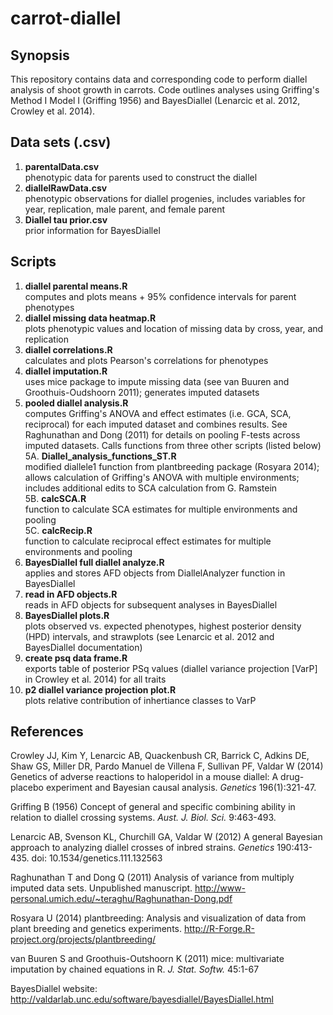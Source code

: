 # carrot-diallel

## Synopsis

This repository contains data and corresponding code to perform diallel analysis of shoot growth in carrots. Code outlines analyses using
Griffing's Method I Model I (Griffing 1956) and BayesDiallel (Lenarcic et al. 2012, Crowley et al. 2014). 

## Data sets (.csv)
1. **parentalData.csv**  
phenotypic data for parents used to construct the diallel  
2. **diallelRawData.csv**  
phenotypic observations for diallel progenies, includes variables for year, replication, male parent, and female parent  
3. **Diallel tau prior.csv**  
prior information for BayesDiallel

## Scripts

1. **diallel parental means.R**  
computes and plots means + 95% confidence intervals for parent phenotypes  
2. **diallel missing data heatmap.R**  
plots phenotypic values and location of missing data by cross, year, and replication
3. **diallel correlations.R**  
calculates and plots Pearson's correlations for phenotypes
4. **diallel imputation.R**  
uses mice package to impute missing data (see van Buuren and Groothuis-Oudshoorn 2011); generates imputed datasets
5. **pooled diallel analysis.R**  
computes Griffing's ANOVA and effect estimates (i.e. GCA, SCA, reciprocal) for each imputed dataset and combines results. See Raghunathan and Dong (2011) for details on pooling F-tests across imputed datasets. 
Calls functions from three other scripts (listed below)  
      5A. **Diallel_analysis_functions_ST.R**   
          modified diallele1 function from plantbreeding package (Rosyara 2014); 
          allows calculation of Griffing's ANOVA with multiple environments; includes additional edits to 
          SCA calculation from G. Ramstein  
      5B. **calcSCA.R**  
          function to calculate SCA estimates for multiple environments and pooling  
      5C. **calcRecip.R**  
          function to calculate reciprocal effect estimates for multiple environments and pooling  
6. **BayesDiallel full diallel analyze.R**  
applies and stores AFD objects from DiallelAnalyzer function in BayesDiallel  
7. **read in AFD objects.R**  
reads in AFD objects for subsequent analyses in BayesDiallel  
8. **BayesDiallel plots.R**  
plots observed vs. expected phenotypes, highest posterior density (HPD) intervals, and strawplots 
(see Lenarcic et al. 2012 and BayesDiallel documentation)   
9. **create psq data frame.R**  
exports table of posterior PSq values (diallel variance projection [VarP] in Crowley et al. 2014) 
for all traits  
10. **p2 diallel variance projection plot.R**  
plots relative contribution of inhertiance classes to VarP 

## References
Crowley JJ, Kim Y, Lenarcic AB, Quackenbush CR, Barrick C, Adkins DE, Shaw GS, Miller DR, Pardo Manuel de Villena F, Sullivan PF, 
Valdar W (2014) Genetics of adverse reactions to haloperidol in a mouse diallel: A drug-placebo experiment and Bayesian causal analysis. 
*Genetics* 196(1):321-47.  

Griffing B (1956) Concept of general and specific combining ability in relation to diallel crossing systems. *Aust. J. Biol. Sci.* 9:463-493.   

Lenarcic AB, Svenson KL, Churchill GA, Valdar W (2012) A general Bayesian approach to analyzing diallel crosses of inbred strains. 
*Genetics* 190:413-435. doi: 10.1534/genetics.111.132563   

Raghunathan T and Dong Q (2011) Analysis of variance from multiply imputed data sets. Unpublished manuscript. http://www-personal.umich.edu/~teraghu/Raghunathan-Dong.pdf  

Rosyara U (2014) plantbreeding: Analysis and visualization of data from plant breeding and genetics experiments. 
http://R-Forge.R-project.org/projects/plantbreeding/   

van Buuren S and Groothuis-Outshoorn K (2011) mice: multivariate imputation by chained equations in R. *J. Stat. Softw.* 45:1-67  

BayesDiallel website: http://valdarlab.unc.edu/software/bayesdiallel/BayesDiallel.html


